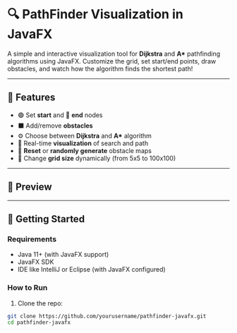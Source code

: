 # 🔍 PathFinder Visualization in JavaFX

A simple and interactive visualization tool for **Dijkstra** and **A\*** pathfinding algorithms using JavaFX. Customize the grid, set start/end points, draw obstacles, and watch how the algorithm finds the shortest path!

---

## 🧠 Features

- 🟢 Set **start** and 🔴 **end** nodes
- ⬛ Add/remove **obstacles**
- ⚙️ Choose between **Dijkstra** and **A\*** algorithm
- 🎯 Real-time **visualization** of search and path
- 🔄 **Reset** or **randomly generate** obstacle maps
- 🧩 Change **grid size** dynamically (from 5x5 to 100x100)

---

## 📸 Preview



---

## 🚀 Getting Started

### Requirements

- Java 11+ (with JavaFX support)
- JavaFX SDK
- IDE like IntelliJ or Eclipse (with JavaFX configured)

### How to Run

1. Clone the repo:

```bash
git clone https://github.com/yourusername/pathfinder-javafx.git
cd pathfinder-javafx
